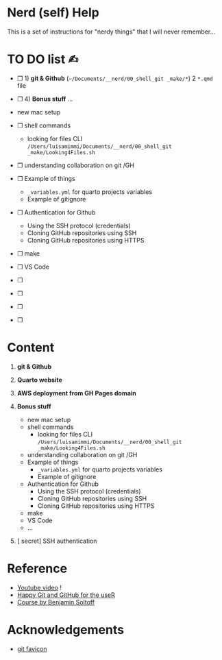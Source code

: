 # Nerd (self) Help

This is a set of instructions for "nerdy things" that I will never remember...

# TO DO list ✍︎

+ ❒ 1) **git & Github** (`~/Documents/__nerd/00_shell_git _make/*`) 2 `*.qmd` file 
+ ❒ 4) **Bonus stuff** ... 

+ new mac setup

+ ❒ shell commands
  + looking for files CLI `/Users/luisamimmi/Documents/__nerd/00_shell_git _make/Looking4Files.sh`
+ ❒ understanding collaboration on git /GH

+ ❒ Example of things 
  + `_variables.yml` for quarto projects variables
  + Example of gitignore

+ ❒ Authentication for Github
    + Using the SSH protocol (credentials)
    + Cloning GitHub repositories using SSH
    + Cloning GitHub repositories using HTTPS

+ ❒ make 
+ ❒ VS Code 
+ ❒
+ ❒
+ ❒
+ ❒

# Content

1. **git & Github**
2. **Quarto website**
3. **AWS deployment from GH Pages domain**
4. **Bonus stuff**
    + new mac setup
    + shell commands
      + looking for files CLI `/Users/luisamimmi/Documents/__nerd/00_shell_git _make/Looking4Files.sh`
    + understanding collaboration on git /GH
    + Example of things 
      + `_variables.yml` for quarto projects variables
      + Example of gitignore
    + Authentication for Github
        + Using the SSH protocol (credentials)
        + Cloning GitHub repositories using SSH
        + Cloning GitHub repositories using HTTPS
    + make 
    + VS Code 
    + ...     

5. [ secret] SSH authentication 

# Reference

+ [Youtube video](https://www.youtube.com/watch?v=c14aqVC-Szo) !
+ [Happy Git and GitHub for the useR](https://happygitwithr.com/credential-caching.html#credential-caching)
+ [Course by Benjamin Soltoff](https://cfss.uchicago.edu/setup/git-configure/#cache-credentials-for-ssh)

# Acknowledgements

+ [git favicon](https://icons8.com/icon/20906/git)
